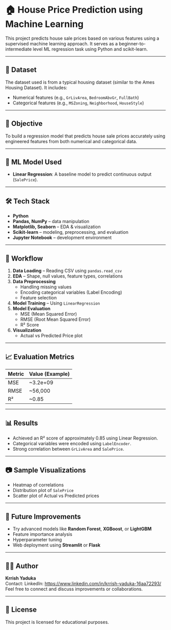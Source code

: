 # 🏠 House Price Prediction using Machine Learning

This project predicts house sale prices based on various features using a supervised machine learning approach. It serves as a beginner-to-intermediate level ML regression task using Python and scikit-learn.

---

## 📁 Dataset

The dataset used is from a typical housing dataset (similar to the Ames Housing Dataset). It includes:
- Numerical features (e.g., `GrLivArea`, `BedroomAbvGr`, `FullBath`)
- Categorical features (e.g., `MSZoning`, `Neighborhood`, `HouseStyle`)

---

## 🎯 Objective

To build a regression model that predicts house sale prices accurately using engineered features from both numerical and categorical data.

---

## 🧠 ML Model Used

- **Linear Regression**: A baseline model to predict continuous output (`SalePrice`).

---

## 🛠️ Tech Stack

- **Python**  
- **Pandas, NumPy** – data manipulation  
- **Matplotlib, Seaborn** – EDA & visualization  
- **Scikit-learn** – modeling, preprocessing, and evaluation  
- **Jupyter Notebook** – development environment

---

## 🔄 Workflow

1. **Data Loading** – Reading CSV using `pandas.read_csv`
2. **EDA** – Shape, null values, feature types, correlations
3. **Data Preprocessing**
   - Handling missing values
   - Encoding categorical variables (Label Encoding)
   - Feature selection
4. **Model Training** – Using `LinearRegression`
5. **Model Evaluation**
   - MSE (Mean Squared Error)
   - RMSE (Root Mean Squared Error)
   - R² Score
6. **Visualization**
   - Actual vs Predicted Price plot

---

## 📈 Evaluation Metrics

| Metric | Value (Example) |
|--------|-----------------|
| MSE    | ~3.2e+09        |
| RMSE   | ~56,000         |
| R²     | ~0.85           |

---

## 📊 Results

- Achieved an R² score of approximately 0.85 using Linear Regression.
- Categorical variables were encoded using `LabelEncoder`.
- Strong correlation between `GrLivArea` and `SalePrice`.

---

## 📷 Sample Visualizations

- Heatmap of correlations
- Distribution plot of `SalePrice`
- Scatter plot of Actual vs Predicted prices

---

## 🚀 Future Improvements

- Try advanced models like **Random Forest**, **XGBoost**, or **LightGBM**
- Feature importance analysis
- Hyperparameter tuning
- Web deployment using **Streamlit** or **Flask**

---

## 🧑‍💻 Author

**Krrish Yaduka**  
Contact: LinkedIn: https://www.linkedin.com/in/krrish-yaduka-16aa72293/
Feel free to connect and discuss improvements or collaborations.

---

## 📄 License

This project is licensed for educational purposes.

